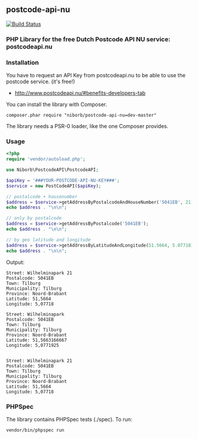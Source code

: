 ## postcode-api-nu
[![Build Status](https://travis-ci.org/niborb/postcode-api-nu.png?branch=master)](https://travis-ci.org/niborb/postcode-api-nu)
### PHP Library for the free Dutch Postcode API NU service: postcodeapi.nu

### Installation

You have to request an API Key from postcodeapi.nu to be able to use the postcode service. (it's free!)
- http://www.postcodeapi.nu/#benefits-developers-tab

You can install the library with Composer. 

    composer.phar require "niborb/postcode-api-nu=dev-master"
    
The library needs a PSR-0 loader, like the one Composer provides.

### Usage

```php
<?php
require 'vendor/autoload.php';

use Niborb\PostcodeAPI\PostcodeAPI;

$apiKey = '###YOUR-POSTCODE-API-NU-KEY###';
$service = new PostCodeAPI($apiKey);

// postalcode + housenumber
$address = $service->getAddressByPostalcodeAndHouseNumber('5041EB', 21);
echo $address . "\n\n";

// only by postalcode
$address = $service->getAddressByPostalcode('5041EB');
echo $address . "\n\n";

// by geo latitude and longitude
$address = $service->getAddressByLatitudeAndLongitude(51.5664, 5.07718);
echo $address . "\n\n";

```

Output:
    
    Street: Wilhelminapark 21
    Postalcode: 5041EB
    Town: Tilburg
    Municipality: Tilburg
    Province: Noord-Brabant
    Latitude: 51,5664
    Longitude: 5,07718

    Street: Wilhelminapark 
    Postalcode: 5041EB
    Town: Tilburg
    Municipality: Tilburg
    Province: Noord-Brabant
    Latitude: 51,5663166667
    Longitude: 5,0771925


    Street: Wilhelminapark 21
    Postalcode: 5041EB
    Town: Tilburg
    Municipality: Tilburg
    Province: Noord-Brabant
    Latitude: 51,5664
    Longitude: 5,07718


### PHPSpec

The library contains PHPSpec tests (./spec). To run:

    vendor/bin/phpspec run
